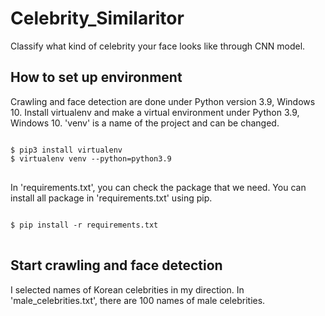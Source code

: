 # Celebrity_Similaritor
Classify what kind of celebrity your face looks like through CNN model.
## How to set up environment
Crawling and face detection are done under Python version 3.9, Windows 10.
Install virtualenv and make a virtual environment under Python 3.9, Windows 10.
'venv' is a name of the project and can be changed.
<pre>
<code>
$ pip3 install virtualenv
$ virtualenv venv --python=python3.9
</code>
</pre>
In 'requirements.txt', you can check the package that we need.
You can install all package in 'requirements.txt' using pip.
<pre>
<code>
$ pip install -r requirements.txt
</code>
</pre>
## Start crawling and face detection
I selected names of Korean celebrities in my direction.
In 'male_celebrities.txt', there are 100 names of male celebrities.